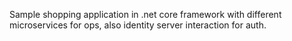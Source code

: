 Sample shopping application in .net core framework with different microservices for ops, also identity server interaction for auth.
